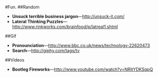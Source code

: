 #Fun.
##Random
* **Unsuck terrible business jargon**—http://unsuck-it.com/
* **Lateral Thinking Puzzles**—http://www.rinkworks.com/brainfood/p/latreal1.shtml

##Gif
* **Pronounciation**—http://www.bbc.co.uk/news/technology-22620473
* **Search**—http://giphy.com/tags/tv

##Videos
* **Bootleg Fireworks**—http://www.youtube.com/watch?v=NRItYDKSqpQ 
